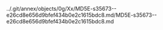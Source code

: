 ../.git/annex/objects/0g/Xx/MD5E-s35673--e26cd8e656d9bfef434b0e2c1615bdc8.md/MD5E-s35673--e26cd8e656d9bfef434b0e2c1615bdc8.md